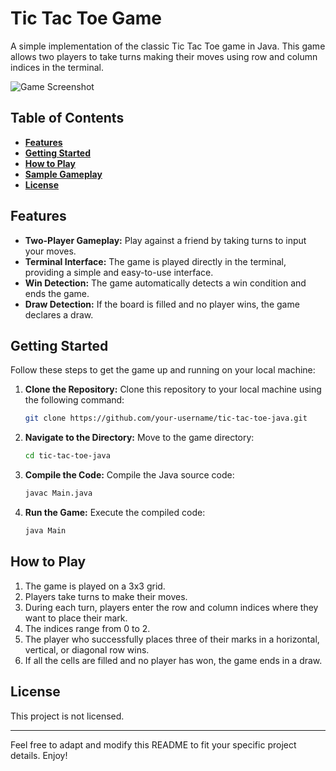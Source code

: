 # Tic Tac Toe Game

A simple implementation of the classic Tic Tac Toe game in Java. This game allows two players to take turns making their moves using row and column indices in the terminal.

![Game Screenshot](screenshots/screenshot.png)

## Table of Contents

- **[Features](#features)**
- **[Getting Started](#getting-started)**
- **[How to Play](#how-to-play)**
- **[Sample Gameplay](#sample-gameplay)**
- **[License](#license)**

## Features

- **Two-Player Gameplay:** Play against a friend by taking turns to input your moves.
- **Terminal Interface:** The game is played directly in the terminal, providing a simple and easy-to-use interface.
- **Win Detection:** The game automatically detects a win condition and ends the game.
- **Draw Detection:** If the board is filled and no player wins, the game declares a draw.

## Getting Started

Follow these steps to get the game up and running on your local machine:

1. **Clone the Repository:** Clone this repository to your local machine using the following command:

    ```bash
    git clone https://github.com/your-username/tic-tac-toe-java.git
    ```

2. **Navigate to the Directory:** Move to the game directory:

    ```bash
    cd tic-tac-toe-java
    ```

3. **Compile the Code:** Compile the Java source code:

    ```bash
    javac Main.java
    ```

4. **Run the Game:** Execute the compiled code:

    ```bash
    java Main
    ```

## How to Play

1. The game is played on a 3x3 grid.
2. Players take turns to make their moves.
3. During each turn, players enter the row and column indices where they want to place their mark.
4. The indices range from 0 to 2.
5. The player who successfully places three of their marks in a horizontal, vertical, or diagonal row wins.
6. If all the cells are filled and no player has won, the game ends in a draw.


## License

This project is not licensed. 

---

Feel free to adapt and modify this README to fit your specific project details. Enjoy!




